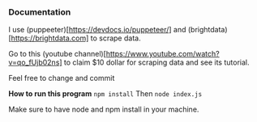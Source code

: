 ### Documentation

I use (puppeeter)[https://devdocs.io/puppeteer/] and (brightdata)[https://brightdata.com] to scrape data.

Go to this (youtube channel)[https://www.youtube.com/watch?v=qo_fUjb02ns] to claim $10 dollar for scraping data and see its tutorial.

Feel free to change and commit

**How to run this program**
`npm install`
Then
`node index.js`

Make sure to have node and npm install in your machine.

